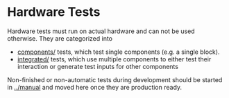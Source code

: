 # Hardware Tests

Hardware tests must run on actual hardware and can not be used otherwise.
They are categorized into

* [components/](`components`) tests, which test single components (e.g. a single block).
* [integrated/](`integrated`) tests, which use multiple components to either test their interaction or generate test inputs for other components

Non-finished or non-automatic tests during development should be started in [../manual]() and moved here once they are production ready.
